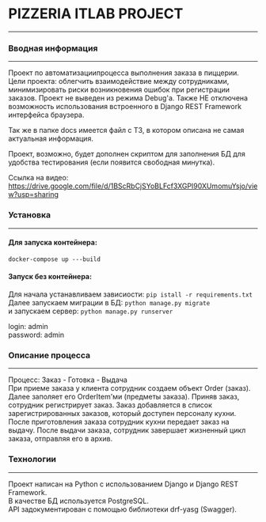 # PIZZERIA ITLAB PROJECT
***
### Вводная информация
***
Проект по автоматизациипроцесса выполнения заказа в пиццерии. Цели проекта: облегчить взаимодействие между сотрудниками, минимизировать риски возникновения ошибок при регистрации заказов.
Проект не выведен из режима Debug'a. Также НЕ отключена возможность использования встроенного в Django REST Framework интерфейса браузера.

Так же в папке docs имеется файл с ТЗ, в котором описана не самая актуальная информация.

Проект, возможно, будет дополнен скриптом для заполнения БД для удобства тестирования (если появится свободная минутка).

Ссылка на видео: https://drive.google.com/file/d/1BScRbCjSYoBLFcf3XGPI90XUmomuYsjo/view?usp=sharing
### Установка
***
#### Для запуска контейнера:
`docker-compose up ---build`
#### Запуск без контейнера:
Для начала устанавливаем зависиости:
`pip istall -r requirements.txt`
Далее запускаем миграции в БД:
`python manage.py migrate`  
и запускаем сервер:
`python manage.py runserver`

login: admin  
password: admin

### Описание процесса
***
Процесс: Заказ - Готовка - Выдача  
При приеме заказа у клиента сотрудник создаем объект Order (заказ). Далее заполяет его OrderItem'ми (предметы заказа). 
Приняв заказ, сотрудник регистрирует заказ. Заказ добавляется в список зарегистрированных заказов, который доступен персоналу кухни.
После приготовления заказа сотрудник кухни передает заказ на выдачу. После выдачи заказа, сотрудник завершает жизненный цикл заказа, отправляя его в архив.

### Технологии
***
Проект написан на Python с использованием Django и Django REST Framework.  
В качестве БД используется PostgreSQL.  
API задокументирован с помощью библиотеки drf-yasg (Swagger).
